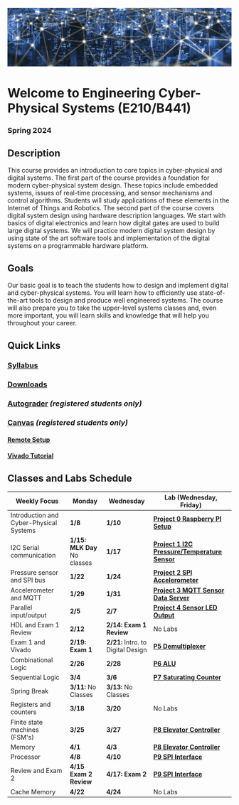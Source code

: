 ![Cover](projects/assets/index/cover.png)

# Welcome to Engineering Cyber-Physical Systems (E210/B441)
### Spring 2024 


## Description

This course provides an introduction to core topics in cyber-physical and digital systems. The
first part of the course provides a foundation for modern cyber-physical system design. These
topics include embedded systems, issues of real-time processing, and sensor mechanisms and
control algorithms. Students will study applications of these elements in the Internet of Things
and Robotics.
The second part of the course covers digital system design using hardware description
languages. We start with basics of digital electronics and learn how digital gates are used to
build large digital systems. We will practice modern digital system design by using state of the
art software tools and implementation of the digital systems on a programmable hardware
platform.


## Goals

Our basic goal is to teach the students how to design and implement digital and cyber-physical
systems. You will learn how to efficiently use state-of-the-art tools to design and produce well
engineered systems. The course will also prepare you to take the upper-level systems classes
and, even more important, you will learn skills and knowledge that will help you throughout
your career.


## Quick Links

### [Syllabus](syllabus.pdf)

### [Downloads](http://github.com/engr210/downloads) 

### [Autograder](https://autograder.luddy.indiana.edu) _(registered students only)_

### [Canvas](https://iu.instructure.com/courses/2119511) _(registered students only)_

#### [Remote Setup](https://uisapp2.iu.edu/confluence-prd/pages/viewpage.action?pageId=280461906)

#### [Vivado Tutorial](projects/vivado_tutorial) 



<!-- [P5 - Raspberry Pi Setup](P5.md) -->

## Classes and Labs Schedule

| Weekly Focus      | Monday| Wednesday | Lab (Wednesday, Friday)|
|-------------------|------------------------------------------------------------------         |--------------------------------------------------------------     |-----------------------------------------------|
| Introduction and Cyber-Physical Systems    | **1/8** | **1/10**| [**Project 0 Raspberry PI Setup**](projects/P0) |
| I2C Serial communication | **1/15: MLK Day** No classes| **1/17**| [**Project 1 I2C Pressure/Temperature Sensor**](projects/P1)|
| Pressure sensor and SPI bus | **1/22**| **1/24**| [**Project 2 SPI Accelerometer**](projects/P2) |
| Accelerometer and MQTT| **1/29**| **1/31**| [**Project 3 MQTT Sensor Data Server**](projects/P3) |
| Parallel input/output| **2/5**| **2/7**|[**Project 4 Sensor LED Output**](projects/P4)  |
| HDL and Exam 1 Review | **2/12**| **2/14: Exam 1 Review**| No Labs |
| Exam 1 and Vivado | **2/19: Exam 1** | **2/21:** Intro. to Digital Design |[**P5 Demultiplexer**](projects/P5)|
| Combinational Logic | **2/26**| **2/28**|  **[P6 ALU](https://github.com/ENGR210/ENGR210.github.io/blob/master/projects/P6.md)**|
| Sequential Logic|**3/4**  | **3/6** | **[P7 Saturating Counter](projects/P7)** |
| Spring Break| **3/11:** No Classes | **3/13:** No Classes | |
| Registers and counters  | **3/18**  | **3/20**  | No Labs |
| Finite state machines (FSM's)| **3/25** | **3/27**   | **[P8 Elevator Controller](projects/P8)** |
| Memory | **4/1** | **4/3** | **[P8 Elevator Controller](projects/P8)** |
| Processor | **4/8**  | **4/10** | **[P9 SPI Interface](projects/P9)**  |
| Review and Exam 2 | **4/15 Exam 2 Review**   | **4/17: Exam 2**  | **[P9 SPI Interface](projects/P9)** |
| Cache Memory | **4/22**   | **4/24**  | No Labs |



<!-- [Old Projects](legacy/old_projects.md) -->
<!-- **[P7 Saturating Counter](https://docs.google.com/document/d/1JLgk0VguSrih_h3BsMyMtInTJ4Qrl--Hv2jkxK4chZw)** -->

